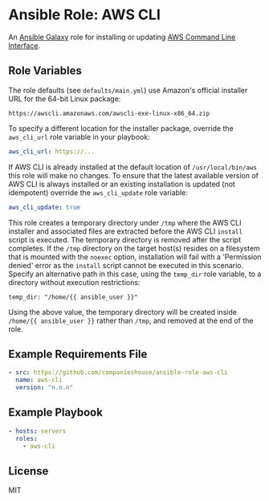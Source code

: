# Ansible Role: AWS CLI

An [Ansible Galaxy](https://galaxy.ansible.com/) role for installing or updating [AWS Command Line Interface](https://aws.amazon.com/cli/).

## Role Variables

The role defaults (see `defaults/main.yml`) use Amazon's official installer URL for the 64-bit Linux package:

```
https://awscli.amazonaws.com/awscli-exe-linux-x86_64.zip
```

To specify a different location for the installer package, override the `aws_cli_url` role variable in your playbook:

```yaml
aws_cli_url: https://...
```

If AWS CLI is already installed at the default location of `/usr/local/bin/aws` this role will make no changes. To ensure that the latest available version of AWS CLI is always installed or an existing installation is updated (not idempotent) override the `aws_cli_update` role variable:

```yaml
aws_cli_update: true
```

This role creates a temporary directory under `/tmp` where the AWS CLI installer and associated files are extracted before the AWS CLI `install` script is executed. The temporary directory is removed after the script completes. If the `/tmp` directory on the target host(s) resides on a filesystem that is mounted with the `noexec` option, installation will fail with a 'Permission denied' error as the `install` script cannot be executed in this scenario. Specify an alternative path in this case, using the `temp_dir` role variable, to a directory without execution restrictions:

```
temp_dir: "/home/{{ ansible_user }}"
```

Using the above value, the temporary directory will be created inside `/home/{{ ansible_user }}` rather than `/tmp`, and removed at the end of the role.

## Example Requirements File

```yml
- src: https://github.com/companieshouse/ansible-role-aws-cli
  name: aws-cli
  version: "n.n.n"
```

## Example Playbook

```yml
- hosts: servers
  roles:
    - aws-cli
```

## License

MIT

